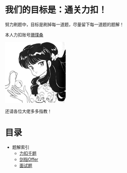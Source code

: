 # 我们的目标是：通关力扣！
努力刷题中，目标是刷掉每一道题，尽量留下每一道题的题解！


本人力扣账号[珊璞桑](https://leetcode-cn.com/u/bloodborne/)

![头像](pictures/others/avatar.png)

还请各位大佬多多指教！

# 目录
* 题解索引
    * [力扣千题](indexes/力扣千题.md)
    * [剑指Offer](indexes/剑指Offer.md)
    * [面试题](indexes/面试题.md)
    
